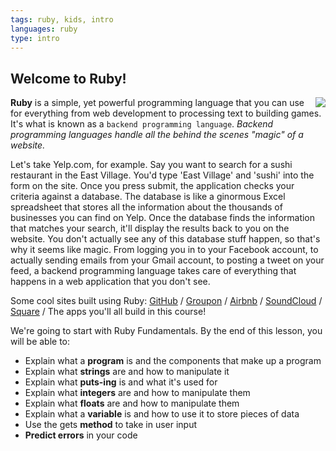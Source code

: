 ```yaml
---
tags: ruby, kids, intro
languages: ruby
type: intro
---
```


## Welcome to Ruby!
<img align="right" src="https://s3.amazonaws.com/after-school-assets/ruby"> **Ruby** is a simple, yet powerful programming language that you can use for everything from web development to processing text to building games. It's what is known as a `backend programming language`. *Backend programming languages handle all the behind the scenes "magic" of a website.*

Let's take Yelp.com, for example. Say you want to search for a sushi restaurant in the East Village. You'd type 'East Village' and 'sushi' into the form on the site. Once you press submit, the application checks your criteria against a database. The database is like a ginormous Excel spreadsheet that stores all the information about the thousands of businesses you can find on Yelp. Once the database finds the information that matches your search, it'll display the results back to you on the website. You don't actually see any of this database stuff happen, so that's why it seems like magic. From logging you in to your Facebook account, to actually sending emails from your Gmail account, to posting a tweet on your feed, a backend programming language takes care of everything that happens in a web application that you don't see. 

Some cool sites built using Ruby: [GitHub](http://www.github.com) / [Groupon](http://www.groupon.com) / [Airbnb](http://www.airbnb.com) / [SoundCloud](http://www.soundcloud.com) / [Square](http://www.square.com) / The apps you'll all build in this course!

We're going to start with Ruby Fundamentals. By the end of this lesson, you will be able to:

* Explain what a **program** is and the components that make up a program
* Explain what **strings** are and how to manipulate it
* Explain what **puts-ing** is and what it's used for
* Explain what **integers** are and how to manipulate them
* Explain what **floats** are and how to manipulate them
* Explain what a **variable** is and how to use it to store pieces of data
* Use the gets **method** to take in user input
* **Predict errors** in your code

